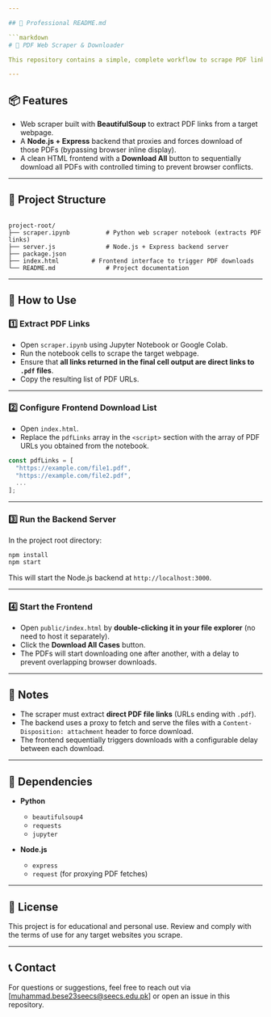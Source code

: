 ```yaml
---

## 📄 Professional README.md

```markdown
# 📄 PDF Web Scraper & Downloader

This repository contains a simple, complete workflow to scrape PDF links from a webpage using a Python web scraper, then download those PDFs via a Node.js backend and a browser-based frontend interface.

---
```


## 📦 Features

- Web scraper built with **BeautifulSoup** to extract PDF links from a target webpage.
- A **Node.js + Express** backend that proxies and forces download of those PDFs (bypassing browser inline display).
- A clean HTML frontend with a **Download All** button to sequentially download all PDFs with controlled timing to prevent browser conflicts.

---

## 📂 Project Structure

```

project-root/
├── scraper.ipynb          # Python web scraper notebook (extracts PDF links)
├── server.js              # Node.js + Express backend server
├── package.json
├── index.html         # Frontend interface to trigger PDF downloads
└── README.md              # Project documentation

````

---

## 🚀 How to Use

### 1️⃣ Extract PDF Links

- Open `scraper.ipynb` using Jupyter Notebook or Google Colab.
- Run the notebook cells to scrape the target webpage.
- Ensure that **all links returned in the final cell output are direct links to `.pdf` files**.
- Copy the resulting list of PDF URLs.

---

### 2️⃣ Configure Frontend Download List

- Open `index.html`.
- Replace the `pdfLinks` array in the `<script>` section with the array of PDF URLs you obtained from the notebook.

```javascript
const pdfLinks = [
  "https://example.com/file1.pdf",
  "https://example.com/file2.pdf",
  ...
];
````

---

### 3️⃣ Run the Backend Server

In the project root directory:

```bash
npm install
npm start
```

This will start the Node.js backend at `http://localhost:3000`.

---

### 4️⃣ Start the Frontend

* Open `public/index.html` by **double-clicking it in your file explorer** (no need to host it separately).
* Click the **Download All Cases** button.
* The PDFs will start downloading one after another, with a delay to prevent overlapping browser downloads.

---

## 📌 Notes

* The scraper must extract **direct PDF file links** (URLs ending with `.pdf`).
* The backend uses a proxy to fetch and serve the files with a `Content-Disposition: attachment` header to force download.
* The frontend sequentially triggers downloads with a configurable delay between each download.

---

## 💾 Dependencies

* **Python**

  * `beautifulsoup4`
  * `requests`
  * `jupyter`
* **Node.js**

  * `express`
  * `request` (for proxying PDF fetches)

---

## 📃 License

This project is for educational and personal use. Review and comply with the terms of use for any target websites you scrape.

---

## 📞 Contact

For questions or suggestions, feel free to reach out via \[[muhammad.bese23seecs@seecs.edu.pk](mailto:your_email@example.com)] or open an issue in this repository.
